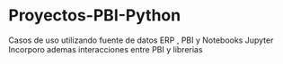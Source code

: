# Proyectos-PBI-Python
Casos de uso utilizando fuente de datos ERP , PBI y Notebooks Jupyter
Incorporo ademas interacciones entre PBI y librerias 


